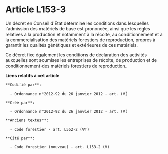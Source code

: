 # Article L153-3

Un décret en Conseil d'Etat détermine les conditions dans lesquelles l'admission des matériels de base est prononcée, ainsi
que les règles relatives à la production et notamment à la récolte, au conditionnement et à la commercialisation des
matériels forestiers de reproduction, propres à garantir les qualités génétiques et extérieures de ces matériels.

Ce décret fixe également les conditions de déclaration des activités auxquelles sont soumises les entreprises de récolte, de
production et de conditionnement des matériels forestiers de reproduction.

**Liens relatifs à cet article**

	**Codifié par**:

	  - Ordonnance n°2012-92 du 26 janvier 2012 - art. (V)

	**Créé par**:

	  - Ordonnance n°2012-92 du 26 janvier 2012 - art. (V)

	**Anciens textes**:

	  - Code forestier - art. L552-2 (VT)

	**Cité par**:

	  - Code forestier (nouveau) - art. L153-2 (V)
